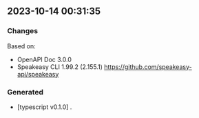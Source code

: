 

## 2023-10-14 00:31:35
### Changes
Based on:
- OpenAPI Doc 3.0.0 
- Speakeasy CLI 1.99.2 (2.155.1) https://github.com/speakeasy-api/speakeasy
### Generated
- [typescript v0.1.0] .